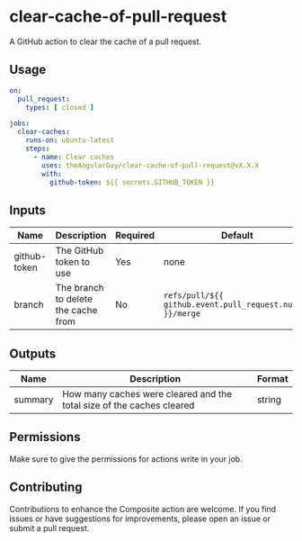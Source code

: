 # clear-cache-of-pull-request

A GitHub action to clear the cache of a pull request.

## Usage

```yaml
on:
  pull_request:
    types: [ closed ]

jobs:
  clear-caches:
    runs-on: ubuntu-latest
    steps:
      - name: Clear caches
        uses: theAngularGuy/clear-cache-of-pull-request@vX.X.X
        with:
          github-token: ${{ secrets.GITHUB_TOKEN }}
```

## Inputs

| Name         | Description                         | Required | Default                                                   |
|--------------|-------------------------------------|----------|-----------------------------------------------------------|
| github-token | The GitHub token to use             | Yes      | none                                                      |
| branch       | The branch to delete the cache from | No       | `refs/pull/${{ github.event.pull_request.number }}/merge` |

## Outputs

| Name    | Description                                                           | Format |
|---------|-----------------------------------------------------------------------|--------|
| summary | How many caches were cleared and the total size of the caches cleared | string |

## Permissions

Make sure to give the permissions for actions write in your job.

## Contributing

Contributions to enhance the Composite action are welcome. If you find issues or have suggestions for improvements,
please open an issue or submit a pull request.
